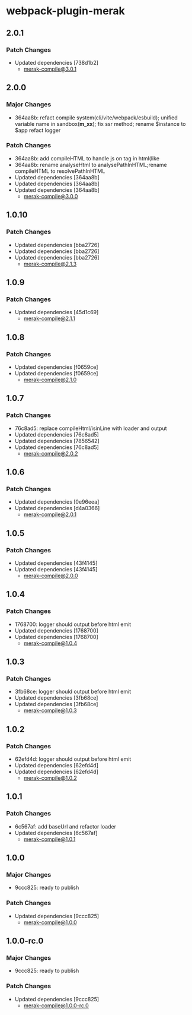 # webpack-plugin-merak

## 2.0.1

### Patch Changes

- Updated dependencies [738d1b2]
  - merak-compile@3.0.1

## 2.0.0

### Major Changes

- 364aa8b: refact compile system(cli/vite/webpack/esbuild);
  unified variable name in sandbox(**m_xx**);
  fix ssr method;
  rename $instance to $app
  refact logger

### Patch Changes

- 364aa8b: add compileHTML to handle js on tag in html(like <div onclick="statement">
- 364aa8b: rename analyseHtml to analysePathInHTML;rename compileHTML to resolvePathInHTML
- Updated dependencies [364aa8b]
- Updated dependencies [364aa8b]
- Updated dependencies [364aa8b]
  - merak-compile@3.0.0

## 1.0.10

### Patch Changes

- Updated dependencies [bba2726]
- Updated dependencies [bba2726]
- Updated dependencies [bba2726]
  - merak-compile@2.1.3

## 1.0.9

### Patch Changes

- Updated dependencies [45d1c69]
  - merak-compile@2.1.1

## 1.0.8

### Patch Changes

- Updated dependencies [f0659ce]
- Updated dependencies [f0659ce]
  - merak-compile@2.1.0

## 1.0.7

### Patch Changes

- 76c8ad5: replace compileHtml/isinLine with loader and output
- Updated dependencies [76c8ad5]
- Updated dependencies [7856542]
- Updated dependencies [76c8ad5]
  - merak-compile@2.0.2

## 1.0.6

### Patch Changes

- Updated dependencies [0e96eea]
- Updated dependencies [d4a0366]
  - merak-compile@2.0.1

## 1.0.5

### Patch Changes

- Updated dependencies [43f4145]
- Updated dependencies [43f4145]
  - merak-compile@2.0.0

## 1.0.4

### Patch Changes

- 1768700: logger should output before html emit
- Updated dependencies [1768700]
- Updated dependencies [1768700]
  - merak-compile@1.0.4

## 1.0.3

### Patch Changes

- 3fb68ce: logger should output before html emit
- Updated dependencies [3fb68ce]
- Updated dependencies [3fb68ce]
  - merak-compile@1.0.3

## 1.0.2

### Patch Changes

- 62efd4d: logger should output before html emit
- Updated dependencies [62efd4d]
- Updated dependencies [62efd4d]
  - merak-compile@1.0.2

## 1.0.1

### Patch Changes

- 6c567af: add baseUrl and refactor loader
- Updated dependencies [6c567af]
  - merak-compile@1.0.1

## 1.0.0

### Major Changes

- 9ccc825: ready to publish

### Patch Changes

- Updated dependencies [9ccc825]
  - merak-compile@1.0.0

## 1.0.0-rc.0

### Major Changes

- 9ccc825: ready to publish

### Patch Changes

- Updated dependencies [9ccc825]
  - merak-compile@1.0.0-rc.0
